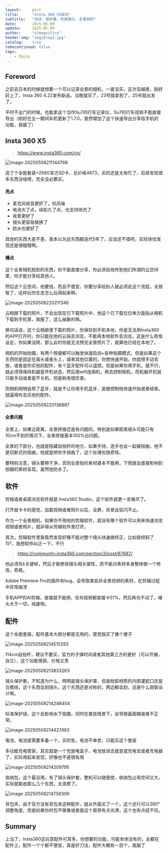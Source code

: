 ```yaml
---
layout:     post
title:      "Insta 360 X5踩坑"
subtitle:   "测评、保护罩、可换镜头、全景相机"
date:       2025-05-09
update:     2025-05-09
author:     "elmagnifico"
header-img: "img/play2.jpg"
catalog:    true
tobecontinued: false
tags:
    - Equip
---
```


## Foreword

之前去日本的时候就想要一个可以记录全景的相机，一直没买，这次去越南，刚好赶上了，Insta 360 4.22发布新品，当晚就买了，23号就拿到了，25号就出发了。

平时不出门的时候，也能拿这个当作Su7的行车记录仪，Su7的行车视频不能直接导出（刚好在五一期间车机更新了1.7.0，竟然增加了这个快速导出分享给手机的功能，我服了）



## Insta 360 X5

> https://www.insta360.com/cn/

![image-20250508211144768](https://img.elmagnifico.tech/static/upload/elmagnifico/202505082111953.png)

选了个全能套装+256G官方SD卡，总价格4673，买的还是太匆忙了，后续发现很多东西没啥用，完全没必要买。



#### 亮点

- 麦克风收音更好了，抗风噪
- 电池大了点，续航久了点，也支持快充了
- 夜景更好了
- 镜头更容易替换了
- 防水也更好了

其他的东西大差不差，我本以为这东西都迭代5年了，应该还不错吧，实际体验发现还是很粗糙啊。



#### 槽点

这个全景相机拍到的东西，你不能直接分享，你必须给他传到他们所谓的云空间里，你才能分享给其他人。

然后这个云空间，他要钱，而且不便宜，你要分享给别人就必须走这个流程，太弱智了，这样玩你生态怎么玩得起来啊。

![image-20250508220211346](https://img.elmagnifico.tech/static/upload/elmagnifico/202505082202390.png)

云相册下载的照片，不会出现在已下载照片中，他这个已下载仅仅单方面指从相机下载到手机里，我服了，这么抽象的嘛。

换句话说，这个云相册里下载的照片，你保存到手机本地，你是无法用Insta360的APP打开的，你只能在他的云端去浏览，不能用本地软件去浏览，这是什么奇怪设定，你如果没网，那么此时你就无法预览全景照片了，就算他已经在本地了。



相机的开始拍摄，有两个按键都可以触发快速启动+各种拍摄模式，但是如果这个东西你是固定在肩头或者头上，或者其他位置的，你想快速开始，你就得手动去按，或者是你买他的配件，有个蓝牙配件可以遥控。但是如果你用手机，就不行，就必须得保持机器是开机状态，然后用wifi连相机，再去控制相机，而机器开机就只能手动或者是不关机，但是耗电很厉害。

而相机明明自带了蓝牙，就是不让你用手机蓝牙，直接控制他快速开始或者结束，就逼得你去买他的配件。

![image-20250508220136887](https://img.elmagnifico.tech/static/upload/elmagnifico/202505082201914.png)



#### 全景问题

全景上，如果近距离，全景拼接还是有问题的，特别是如果距离镜头可能只有10cm不到的情况下，全景拼接基本100%出问题。

全景的下部分，也就是隐藏自拍杆的地方，如果手持，连手也会一起被扭曲，他不是切断式的扭曲，他就是把你手扭曲了，这个处理也很奇怪。

要特别注意，镜头要擦干净，否则全景拍的素材基本不能用，下雨就会直接影响到拍摄的素材呈现，虽然他防水了。



## 软件

剪辑或者桌面浏览软件就是 Insta360 Studio，这个软件就更一言难尽了。

打开就卡卡的感觉，加载视频或者照片以后，全屏，背景会狂闪不止。

作为一个全景相机，如果你不用他的剪辑软件，就没有哪个软件可以用来快速浏览视频或者照片，就非得从剪辑软件里打开。



其次，剪辑软件里我竟然发现好像不能对整个镜头快速做矫正，比如我倾斜了15°，我想软件纠正一下，不行

> https://community.insta360.com/section/3/post/67887/

他必须先k关键帧，然后才能修改镜头相关属性，而不能对素材本身整体做一个修改，奇葩。



Adobe Premiere Pro的插件有bug，会导致某些非全景视频的素材，在剪辑过程中异常崩溃



手机APP的AI剪辑，直接就不能用，任何视频都直接卡51%，然后再也不动了，噱头大于一切，纯废物。



## 配件

这个全能套装，配件基本大部分都是无用的，感觉我买了像个傻子

![image-20250508214515293](https://img.elmagnifico.tech/static/upload/elmagnifico/202505082145314.png)

114cm自拍杆，建议不要买，官方的子弹时间或者其他第三方的更好（可以开展，自立），这个功能很弱，价格又贵

![image-20250508213833263](https://img.elmagnifico.tech/static/upload/elmagnifico/202505082138366.png)

镜头保护套，不知道为什么，明明是镜头保护罩，但是硅胶材质的内部灌胶口还是合模线，这个东西会刮镜头，这个东西还是对称的，两边都会刮，这是什么弱智设计啊。

![image-20250508214246404](https://img.elmagnifico.tech/static/upload/elmagnifico/202505082142430.png)

标准保护镜，这个会影响水下拍摄，同时在某些情景下，会导致画面糊或者不正常。

![image-20250508214427483](https://img.elmagnifico.tech/static/upload/elmagnifico/202505082144514.png)

电池，电池是需要多备一个，买的急，电池不单卖，只能买这个套装

多功能充电管家，其实就是一个充放电盒子，电池放进去就变成充电宝或者充电器了，实际用起来发现，好像也不是很有用

![image-20250508214209795](https://img.elmagnifico.tech/static/upload/elmagnifico/202505082142853.png)

收纳包，这个最没用，有了镜头保护套，整机可以随便放，收纳包占用空间又大，实际就能收那么几个东西，太浪费了。

![image-20250508214756309](https://img.elmagnifico.tech/static/upload/elmagnifico/202505082147367.png)

背包夹，由于官方没有背包夹这种配件，就从外面买了一个，这个还行可以360°调整角度，但是如果你的包不够重或者是这个肩带有点光滑，这个也有点挂不住。



## Summary

上当了，Insta360这玩意配件可真多，你想要的功能，可能本体没有的，全都在配件上，配件一个个都不便宜，真是好刀法，配件大概有一百个，我服了

